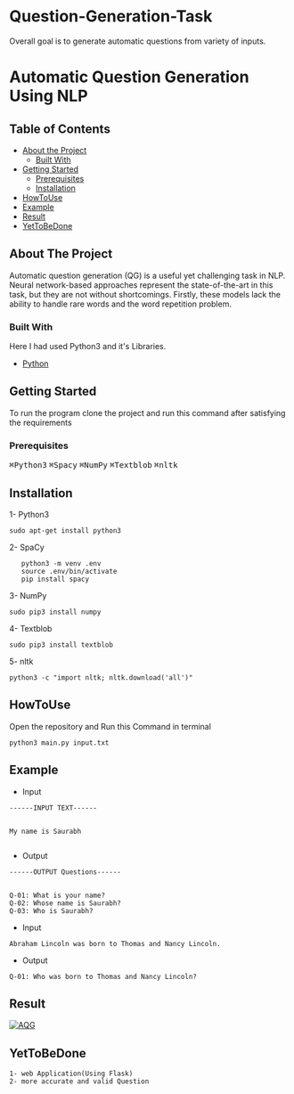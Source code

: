# Question-Generation-Task
Overall goal is to generate automatic questions from variety of inputs.



   
 # Automatic Question Generation Using NLP
 
 
 <!-- TABLE OF CONTENTS -->
## Table of Contents

* [About the Project](#about-the-project)
  * [Built With](#built-with)
* [Getting Started](#getting-started)
  * [Prerequisites](#prerequisites)
  * [Installation](#installation)
* [HowToUse](#howtouse)
* [Example](#example)
* [Result](#result)
* [YetToBeDone](#yettobedone)

<!-- ABOUT THE PROJECT -->
## About The Project
Automatic question generation (QG) is a useful yet challenging task in NLP. Neural network-based approaches represent the state-of-the-art in this task, but they are not without shortcomings. Firstly, these models lack the ability to handle rare words and the word repetition problem.

### Built With
Here I had used Python3 and it's Libraries.
* [Python](https://www.tecmint.com/install-python-in-ubuntu/)


<!-- GETTING STARTED -->
## Getting Started
To run the program clone the project and run this command after satisfying the requirements

### Prerequisites

<kbd>⌘Python3</kbd>
<kbd>⌘Spacy</kbd>
<kbd>⌘NumPy</kbd>
<kbd>⌘Textblob</kbd>
<kbd>⌘nltk</kbd>



## Installation

1- Python3
```
sudo apt-get install python3
```
2- SpaCy
```
   python3 -m venv .env
   source .env/bin/activate
   pip install spacy
```
   
3- NumPy 
```
sudo pip3 install numpy
```

4- Textblob 
```
sudo pip3 install textblob
```

5- nltk 
```
python3 -c "import nltk; nltk.download('all')"
```

## HowToUse
Open the repository  and Run this Command in terminal
```
python3 main.py input.txt
```
## Example
* Input
```
------INPUT TEXT------


My name is Saurabh
 
```


* Output
```
------OUTPUT Questions------


Q-01: What is your name?
Q-02: Whose name is Saurabh?
Q-03: Who is Saurabh?
```

* Input
```
Abraham Lincoln was born to Thomas and Nancy Lincoln.
```

* Output
```
Q-01: Who was born to Thomas and Nancy Lincoln?

```

## Result
[![AQG](https://github.com/imSrbh/IntelliMind-Task/blob/master/ssss.png)](https://www.youtube.com/embed/ZoJLmm5wYNc "AQG")


## YetToBeDone
```
1- web Application(Using Flask)
2- more accurate and valid Question
```
